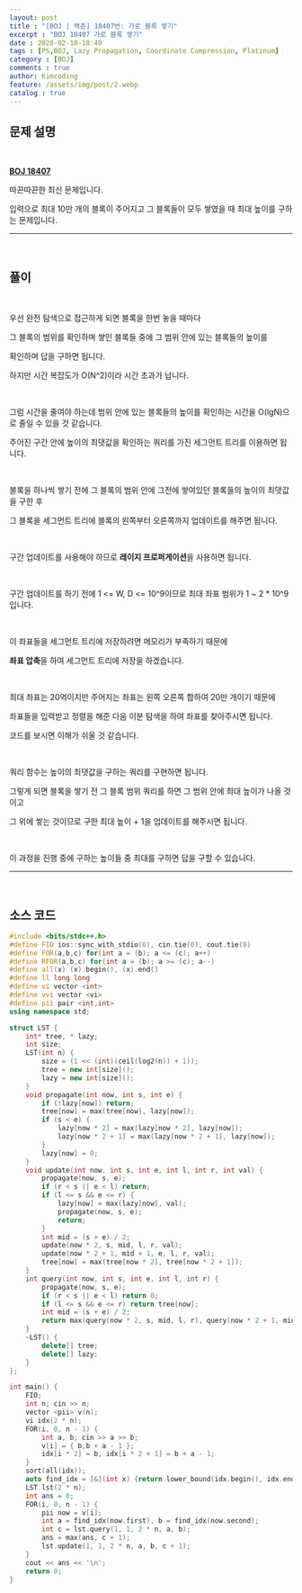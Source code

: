 ```yaml
---
layout: post
title : "[BOJ | 백준] 18407번: 가로 블록 쌓기"
excerpt : "BOJ 18407 가로 블록 쌓기"
date : 2020-02-10-18:49
tags : [PS,BOJ, Lazy Propagation, Coordinate Compression, Platinum]
category : [BOJ]
comments : true
author: Kimcoding
feature: /assets/img/post/2.webp
catalog : true
---
```


## 문제 설명

<br/>

**[BOJ 18407](https://www.acmicpc.net/problem/18407)**

따끈따끈한 최신 문제입니다.

입력으로 최대 10만 개의 블록이 주어지고 그 블록들이 모두 쌓였을 때 최대 높이를 구하는 문제입니다.

---
<br/>

## 풀이

<br/>

우선 완전 탐색으로 접근하게 되면 블록을 한번 놓을 때마다

그 블록의 범위를 확인하며 쌓인 블록들 중에 그 범위 안에 있는 블록들의 높이를

확인하며 답을 구하면 됩니다.

하지만 시간 복잡도가 O(N^2)이라 시간 초과가 납니다.

<br/>

그럼 시간을 줄여야 하는데 범위 안에 있는 블록들의 높이를 확인하는 시간을 O(lgN)으로 줄일 수 있을 것 같습니다.

주어진 구간 안에 높이의 최댓값을 확인하는 쿼리를 가진 세그먼트 트리를 이용하면 됩니다.

<br/>

블록을 하나씩 쌓기 전에 그 블록의 범위 안에 그전에 쌓여있던 블록들의 높이의 최댓값을 구한 후

그 블록을 세그먼트 트리에 블록의 왼쪽부터 오른쪽까지 업데이트를 해주면 됩니다.

<br/>

구간 업데이트를 사용해야 하므로 **레이지 프로퍼게이션**을 사용하면 됩니다.

<br/>

구간 업데이트를 하기 전에 1 <= W, D <= 10^9이므로
최대 좌표 범위가 1 ~ 2 * 10^9입니다.

<br/>

이 좌표들을 세그먼트 트리에 저장하려면 메모리가 부족하기 때문에

**좌표 압축**을 하여 세그먼트 트리에 저장을 하겠습니다.

<br/>

최대 좌표는 20억이지만 주어지는 좌표는 왼쪽 오른쪽 합하여 20만 개이기 때문에

좌표들을 입력받고 정렬을 해준 다음 이분 탐색을 하여 좌표를 찾아주시면 됩니다.

코드를 보시면 이해가 쉬울 것 같습니다.

<br/>

쿼리 함수는 높이의 최댓값을 구하는 쿼리를 구현하면 됩니다.

그렇게 되면 블록을 쌓기 전 그 블록 범위 쿼리를 하면 그 범위 안에 최대 높이가 나올 것이고

그 위에 쌓는 것이므로 구한 최대 높이 + 1을 업데이트를 해주시면 됩니다.

<br/>

이 과정을 진행 중에 구하는 높이들 중 최대를 구하면 답을 구할 수 있습니다.



---

<br/>

## <i class="fa fa-code"></i> 소스 코드

```cpp
#include <bits/stdc++.h>
#define FIO ios::sync_with_stdio(0), cin.tie(0), cout.tie(0)
#define FOR(a,b,c) for(int a = (b); a <= (c); a++)
#define RFOR(a,b,c) for(int a = (b); a >= (c); a--)
#define all(x) (x).begin(), (x).end()
#define ll long long
#define vi vector <int>
#define vvi vector <vi>
#define pii pair <int,int>
using namespace std;

struct LST {
	int* tree, * lazy;
	int size;
	LST(int n) {
		size = (1 << (int)(ceil(log2(n)) + 1));
		tree = new int[size]();
		lazy = new int[size]();
	}
	void propagate(int now, int s, int e) {
		if (!lazy[now]) return;
		tree[now] = max(tree[now], lazy[now]);
		if (s < e) {
			lazy[now * 2] = max(lazy[now * 2], lazy[now]);
			lazy[now * 2 + 1] = max(lazy[now * 2 + 1], lazy[now]);
		}
		lazy[now] = 0;
	}
	void update(int now, int s, int e, int l, int r, int val) {
		propagate(now, s, e);
		if (r < s || e < l) return;
		if (l <= s && e <= r) {
			lazy[now] = max(lazy[now], val);
			propagate(now, s, e);
			return;
		}
		int mid = (s + e) / 2;
		update(now * 2, s, mid, l, r, val);
		update(now * 2 + 1, mid + 1, e, l, r, val);
		tree[now] = max(tree[now * 2], tree[now * 2 + 1]);
	}
	int query(int now, int s, int e, int l, int r) {
		propagate(now, s, e);
		if (r < s || e < l) return 0;
		if (l <= s && e <= r) return tree[now];
		int mid = (s + e) / 2;
		return max(query(now * 2, s, mid, l, r), query(now * 2 + 1, mid + 1, e, l, r));
	}
	~LST() {
		delete[] tree;
		delete[] lazy;
	}
};

int main() {
	FIO;
	int n; cin >> n;
	vector <pii> v(n);
	vi idx(2 * n);
	FOR(i, 0, n - 1) {
		int a, b; cin >> a >> b;
		v[i] = { b,b + a - 1 };
		idx[i * 2] = b, idx[i * 2 + 1] = b + a - 1;
	}
	sort(all(idx));
	auto find_idx = [&](int x) {return lower_bound(idx.begin(), idx.end(), x) - idx.begin(); };
	LST lst(2 * n);
	int ans = 0;
	FOR(i, 0, n - 1) {
		pii now = v[i];
		int a = find_idx(now.first), b = find_idx(now.second);
		int c = lst.query(1, 1, 2 * n, a, b);
		ans = max(ans, c + 1);
		lst.update(1, 1, 2 * n, a, b, c + 1);
	}
	cout << ans << '\n';
	return 0;
}
```

